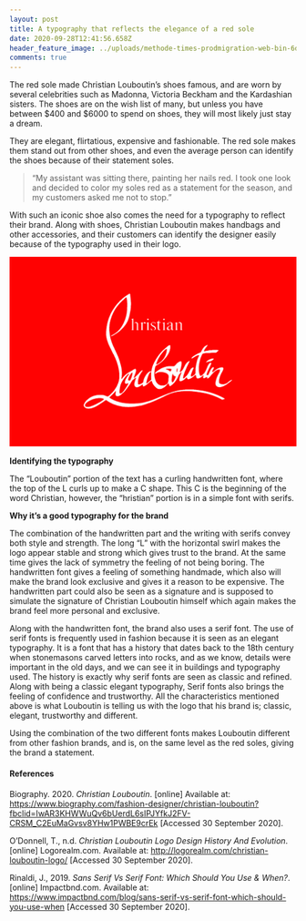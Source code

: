 ```yaml
---
layout: post
title: A typography that reflects the elegance of a red sole
date: 2020-09-28T12:41:56.658Z
header_feature_image: ../uploads/methode-times-prodmigration-web-bin-6dfe13ac-db5e-38d8-9677-719ee18b0b95.jpg
comments: true
---
```

The red sole made Christian Louboutin’s shoes famous, and are worn by several celebrities such as Madonna, Victoria Beckham and the Kardashian sisters. The shoes are on the wish list of many, but unless you have between $400 and $6000 to spend on shoes, they will most likely just stay a dream.

They are elegant, flirtatious, expensive and fashionable. The red sole makes them stand out from other shoes, and even the average person can identify the shoes because of their statement soles.

> “My assistant was sitting there, painting her nails red. I took one look and decided to color my soles red as a statement for the season, and my customers asked me not to stop.” 

With such an iconic shoe also comes the need for a typography to reflect their brand. Along with shoes, Christian Louboutin makes handbags and other accessories, and their customers can identify the designer easily because of the typography used in their logo.

![](../uploads/christian-louboutin-logo-lapolo.jpg)

**Identifying the typography**

The “Louboutin” portion of the text has a curling handwritten font, where the top of the L curls up to make a C shape. This C is the beginning of the word Christian, however, the “hristian” portion is in a simple font with serifs.

**Why it’s a good typography for the brand**

The combination of the handwritten part and the writing with serifs convey both style and strength. The long “L” with the horizontal swirl makes the logo appear stable and strong which gives trust to the brand. At the same time gives the lack of symmetry the feeling of not being boring. The handwritten font gives a feeling of something handmade, which also will make the brand look exclusive and gives it a reason to be expensive. The handwritten part could also be seen as a signature and is supposed to simulate the signature of Christian Louboutin himself which again makes the brand feel more personal and exclusive.

Along with the handwritten font, the brand also uses a serif font. The use of serif fonts is frequently used in fashion because it is seen as an elegant typography. It is a font that has a history that dates back to the 18th century when stonemasons carved letters into rocks, and as we know, details were important in the old days, and we can see it in buildings and typography used. The history is exactly why serif fonts are seen as classic and refined. Along with being a classic elegant typography, Serif fonts also brings the feeling of confidence and trustworthy. All the characteristics mentioned above is what Louboutin is telling us with the logo that his brand is; classic, elegant, trustworthy and different.

Using the combination of the two different fonts makes Louboutin different from other fashion brands, and is, on the same level as the red soles, giving the brand a statement.

#### **References**

Biography. 2020. *Christian Louboutin*. \[online] Available at: <https://www.biography.com/fashion-designer/christian-louboutin?fbclid=IwAR3KHWWuQv6bUerdL6sIPJYfkJ2FV-CRSM_C2EuMaGvsv8YHw1PWBE9crEk> \[Accessed 30 September 2020].

O’Donnell, T., n.d. *Christian Louboutin Logo Design History And Evolution*. \[online] Logorealm.com. Available at: <http://logorealm.com/christian-louboutin-logo/> \[Accessed 30 September 2020].

Rinaldi, J., 2019. *Sans Serif Vs Serif Font: Which Should You Use & When?*. \[online] Impactbnd.com. Available at: <https://www.impactbnd.com/blog/sans-serif-vs-serif-font-which-should-you-use-when> \[Accessed 30 September 2020].